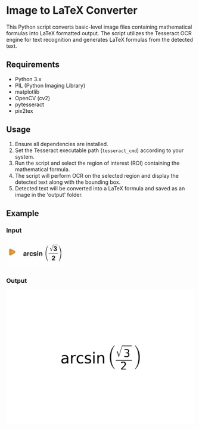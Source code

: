 # Image to LaTeX Converter

This Python script converts basic-level image files containing mathematical formulas into LaTeX formatted output. The script utilizes the Tesseract OCR engine for text recognition and generates LaTeX formulas from the detected text.

## Requirements
- Python 3.x
- PIL (Python Imaging Library)
- matplotlib
- OpenCV (cv2)
- pytesseract
- pix2tex

## Usage
1. Ensure all dependencies are installed.
2. Set the Tesseract executable path (`tesseract_cmd`) according to your system.
3. Run the script and select the region of interest (ROI) containing the mathematical formula.
4. The script will perform OCR on the selected region and display the detected text along with the bounding box.
5. Detected text will be converted into a LaTeX formula and saved as an image in the 'output' folder.

## Example

### Input

![Input Image](https://github.com/ven187/Python-Image-to-Latex/raw/main/12.png)

### Output

![Generated LaTeX Formula](https://github.com/ven187/Python-Image-to-Latex/raw/main/output/XggHHM.png)
